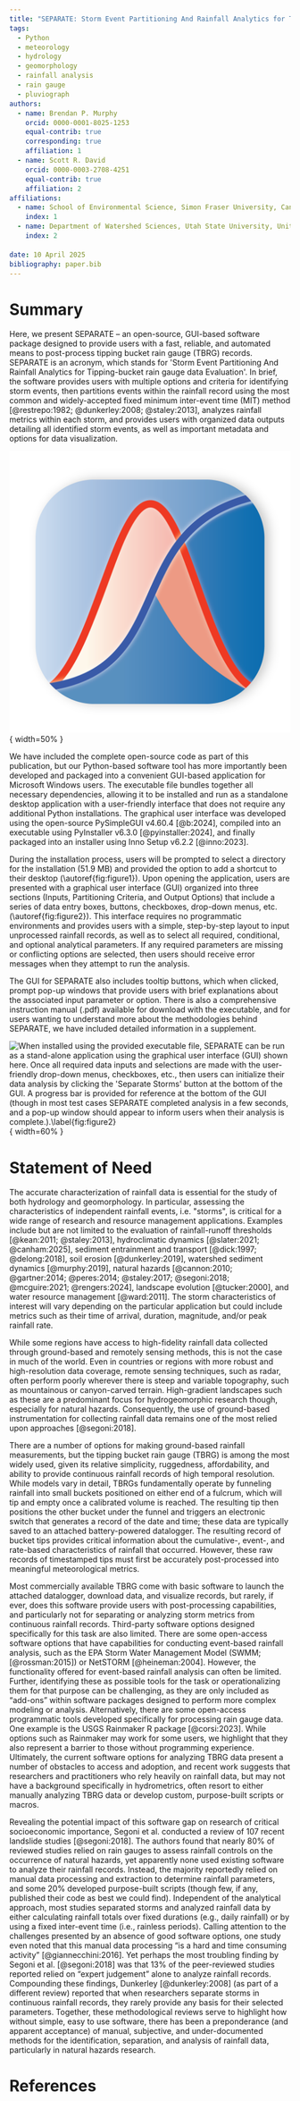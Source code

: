 ```yaml
---
title: "SEPARATE: Storm Event Partitioning And Rainfall Analytics for Tipping-bucket rain gauge data Evaluation"
tags:
  - Python
  - meteorology
  - hydrology
  - geomorphology
  - rainfall analysis
  - rain gauge
  - pluviograph
authors:
  - name: Brendan P. Murphy
    orcid: 0000-0001-8025-1253
    equal-contrib: true
    corresponding: true
    affiliation: 1
  - name: Scott R. David
    orcid: 0000-0003-2708-4251
    equal-contrib: true
    affiliation: 2
affiliations:
  - name: School of Environmental Science, Simon Fraser University, Canada
    index: 1
  - name: Department of Watershed Sciences, Utah State University, United States of America
    index: 2

date: 10 April 2025
bibliography: paper.bib
---
```


# Summary
Here, we present SEPARATE – an open-source, GUI-based software package designed to provide users with a fast, reliable, and automated means to post-process tipping bucket rain gauge (TBRG) records. SEPARATE is an acronym, which stands for 'Storm Event Partitioning And Rainfall Analytics for Tipping-bucket rain gauge data Evaluation'. In brief, the software provides users with multiple options and criteria for identifying storm events, then partitions events within the rainfall record using the most common and widely-accepted fixed minimum inter-event time (MIT) method [@restrepo:1982; @dunkerley:2008; @staley:2013], analyzes rainfall metrics within each storm, and provides users with organized data outputs detailing all identified storm events, as well as important metadata and options for data visualization.

![Logo designed by the first author for the SEPARATE application, representing profiles of cumulative rainfall and rainfall intensity as appears in the graphical storm outputs. This logo will appear in user’s Start Menu, Taskbar (if pinned), and for the Desktop Shortcut.\label{fig:figure1}](Figure1.png){ width=50% }

We have included the complete open-source code as part of this publication, but our Python-based software tool has more importantly been developed and packaged into a convenient GUI-based application for Microsoft Windows users. The executable file bundles together all necessary dependencies, allowing it to be installed and run as a standalone desktop application with a user-friendly interface that does not require any additional Python installations. The graphical user interface was developed using the open-source PySimpleGUI v4.60.4 [@b:2024], compiled into an executable using PyInstaller v6.3.0 [@pyinstaller:2024], and finally packaged into an installer using Inno Setup v6.2.2 [@inno:2023].

During the installation process, users will be prompted to select a directory for the installation (51.9 MB) and provided the option to add a shortcut to their desktop (\autoref{fig:figure1}). Upon opening the application, users are presented with a graphical user interface (GUI) organized into three sections (Inputs, Partitioning Criteria, and Output Options) that include a series of data entry boxes, buttons, checkboxes, drop-down menus, etc. (\autoref{fig:figure2}). This interface requires no programmatic environments and provides users with a simple, step-by-step layout to input unprocessed rainfall records, as well as to select all required, conditional, and optional analytical parameters. If any required parameters are missing or conflicting options are selected, then users should receive error messages when they attempt to run the analysis.

The GUI for SEPARATE also includes tooltip buttons, which when clicked, prompt pop-up windows that provide users with brief explanations about the associated input parameter or option. There is also a comprehensive instruction manual (.pdf) available for download with the executable, and for users wanting to understand more about the methodologies behind SEPARATE, we have included detailed information in a supplement.

![When installed using the provided executable file, SEPARATE can be run as a stand-alone application using the graphical user interface (GUI) shown here. Once all required data inputs and selections are made with the user-friendly drop-down menus, checkboxes, etc., then users can initialize their data analysis by clicking the 'Separate Storms' button at the bottom of the GUI. A progress bar is provided for reference at the bottom of the GUI (though in most test cases SEPARATE completed analysis in a few seconds, and a pop-up window should appear to inform users when their analysis is complete.).\label{fig:figure2}](Figure2.png){ width=60% }

# Statement of Need
The accurate characterization of rainfall data is essential for the study of both hydrology and geomorphology. In particular, assessing the characteristics of independent rainfall events, i.e. "storms", is critical for a wide range of research and resource management applications. Examples include but are not limited to the evaluation of rainfall-runoff thresholds [@kean:2011; @staley:2013], hydroclimatic dynamics [@slater:2021; @canham:2025], sediment entrainment and transport [@dick:1997; @delong:2018], soil erosion [@dunkerley:2019], watershed sediment dynamics [@murphy:2019], natural hazards [@cannon:2010; @gartner:2014; @peres:2014; @staley:2017; @segoni:2018; @mcguire:2021; @rengers:2024], landscape evolution [@tucker:2000], and water resource management [@ward:2011]. The storm characteristics of interest will vary depending on the particular application but could include metrics such as their time of arrival, duration, magnitude, and/or peak rainfall rate.

While some regions have access to high-fidelity rainfall data collected through ground-based and remotely sensing methods, this is not the case in much of the world. Even in countries or regions with more robust and high-resolution data coverage, remote sensing techniques, such as radar, often perform poorly wherever there is steep and variable topography, such as mountainous or canyon-carved terrain. High-gradient landscapes such as these are a predominant focus for hydrogeomorphic research though, especially for natural hazards. Consequently, the use of ground-based instrumentation for collecting rainfall data remains one of the most relied upon approaches [@segoni:2018].

There are a number of options for making ground-based rainfall measurements, but the tipping bucket rain gauge (TBRG) is among the most widely used, given its relative simplicity, ruggedness, affordability, and ability to provide continuous rainfall records of high temporal resolution. While models vary in detail, TBRGs fundamentally operate by funneling rainfall into small buckets positioned on either end of a fulcrum, which will tip and empty once a calibrated volume is reached. The resulting tip then positions the other bucket under the funnel and triggers an electronic switch that generates a record of the date and time; these data are typically saved to an attached battery-powered datalogger. The resulting record of bucket tips provides critical information about the cumulative-, event-, and rate-based characteristics of rainfall that occurred. However, these raw records of timestamped tips must first be accurately post-processed into meaningful meteorological metrics.

Most commercially available TBRG come with basic software to launch the attached datalogger, download data, and visualize records, but rarely, if ever, does this software provide users with post-processing capabilities, and particularly not for separating or analyzing storm metrics from continuous rainfall records. Third-party software options designed specifically for this task are also limited. There are some open-access software options that have capabilities for conducting event-based rainfall analysis, such as the EPA Storm Water Management Model (SWMM; [@rossman:2015]) or NetSTORM [@heineman:2004]. However, the functionality offered for event-based rainfall analysis can often be limited. Further, identifying these as possible tools for the task or operationalizing them for that purpose can be challenging, as they are only included as “add-ons” within software packages designed to perform more complex modeling or analysis. Alternatively, there are some open-access programmatic tools developed specifically for processing rain gauge data. One example is the USGS Rainmaker R package [@corsi:2023]. While options such as Rainmaker may work for some users, we highlight that they also represent a barrier to those without programming experience. Ultimately, the current software options for analyzing TBRG data present a number of obstacles to access and adoption, and recent work suggests that researchers and practitioners who rely heavily on rainfall data, but may not have a background specifically in hydrometrics, often resort to either manually analyzing TBRG data or develop custom, purpose-built scripts or macros.

Revealing the potential impact of this software gap on research of critical socioeconomic importance, Segoni et al. conducted a review of 107 recent landslide studies [@segoni:2018]. The authors found that nearly 80% of reviewed studies relied on rain gauges to assess rainfall controls on the occurrence of natural hazards, yet apparently none used existing software to analyze their rainfall records. Instead, the majority reportedly relied on manual data processing and extraction to determine rainfall parameters, and some 20% developed purpose-built scripts (though few, if any, published their code as best we could find). Independent of the analytical approach, most studies separated storms and analyzed rainfall data by either calculating rainfall totals over fixed durations (e.g., daily rainfall) or by using a fixed inter-event time (i.e., rainless periods). Calling attention to the challenges presented by an absence of good software options, one study even noted that this manual data processing “is a hard and time consuming activity” [@giannecchini:2016]. Yet perhaps the most troubling finding by Segoni et al. [@segoni:2018] was that 13% of the peer-reviewed studies reported relied on “expert judgement” alone to analyze rainfall records. Compounding these findings, Dunkerley [@dunkerley:2008] (as part of a different review) reported that when researchers separate storms in continuous rainfall records, they rarely provide any basis for their selected parameters. Together, these methodological reviews serve to highlight how without simple, easy to use software, there has been a preponderance (and apparent acceptance) of manual, subjective, and under-documented methods for the identification, separation, and analysis of rainfall data, particularly in natural hazards research.

# References
